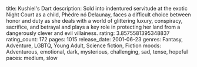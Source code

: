 title: Kushiel's Dart
description: Sold into indentured servitude at the exotic Night Court as a child, Phèdre nó Delaunay, faces a difficult choice between honor and duty as she deals with a world of glittering luxury, conspiracy, sacrifice, and betrayal and plays a key role in protecting her land from a dangerously clever and evil villainess. 
rating: 3.8575581395348837
rating_count: 172
pages: 1015
release_date: 2001-06-23
genres: Fantasy, Adventure, LGBTQ, Young Adult, Science fiction, Fiction
moods: Adventurous, emotional, dark, mysterious, challenging, sad, tense, hopeful
paces: medium, slow